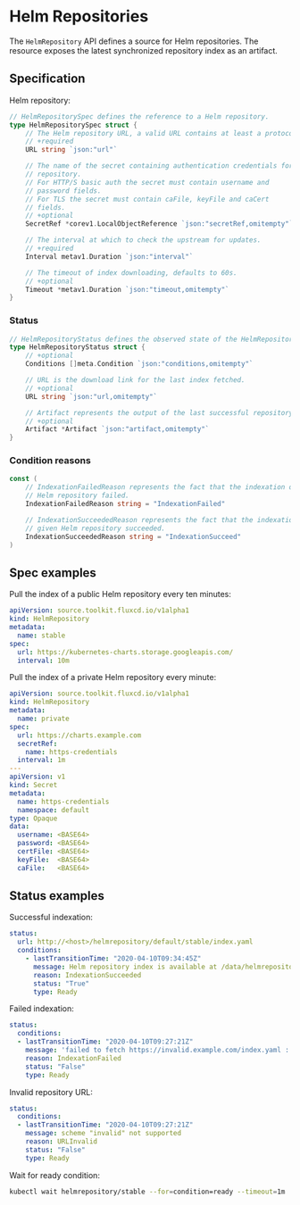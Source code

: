 # Helm Repositories

The `HelmRepository` API defines a source for Helm repositories.
The resource exposes the latest synchronized repository index as
an artifact.

## Specification

Helm repository:

```go
// HelmRepositorySpec defines the reference to a Helm repository.
type HelmRepositorySpec struct {
	// The Helm repository URL, a valid URL contains at least a protocol and host.
	// +required
	URL string `json:"url"`

	// The name of the secret containing authentication credentials for the Helm
	// repository.
	// For HTTP/S basic auth the secret must contain username and
	// password fields.
	// For TLS the secret must contain caFile, keyFile and caCert
	// fields.
    // +optional
	SecretRef *corev1.LocalObjectReference `json:"secretRef,omitempty"`

	// The interval at which to check the upstream for updates.
	// +required
	Interval metav1.Duration `json:"interval"`

	// The timeout of index downloading, defaults to 60s.
	// +optional
	Timeout *metav1.Duration `json:"timeout,omitempty"`
}
```

### Status

```go
// HelmRepositoryStatus defines the observed state of the HelmRepository.
type HelmRepositoryStatus struct {
	// +optional
	Conditions []meta.Condition `json:"conditions,omitempty"`

	// URL is the download link for the last index fetched.
	// +optional
	URL string `json:"url,omitempty"`

	// Artifact represents the output of the last successful repository sync.
	// +optional
	Artifact *Artifact `json:"artifact,omitempty"`
}
```

### Condition reasons

```go
const (
	// IndexationFailedReason represents the fact that the indexation of the given
	// Helm repository failed.
	IndexationFailedReason string = "IndexationFailed"

	// IndexationSucceededReason represents the fact that the indexation of the
	// given Helm repository succeeded.
	IndexationSucceededReason string = "IndexationSucceed"
)
```

## Spec examples

Pull the index of a public Helm repository every ten minutes:

```yaml
apiVersion: source.toolkit.fluxcd.io/v1alpha1
kind: HelmRepository
metadata:
  name: stable
spec:
  url: https://kubernetes-charts.storage.googleapis.com/
  interval: 10m
```

Pull the index of a private Helm repository every minute:

```yaml
apiVersion: source.toolkit.fluxcd.io/v1alpha1
kind: HelmRepository
metadata:
  name: private
spec:
  url: https://charts.example.com
  secretRef:
    name: https-credentials
  interval: 1m
---
apiVersion: v1
kind: Secret
metadata:
  name: https-credentials
  namespace: default
type: Opaque
data:
  username: <BASE64> 
  password: <BASE64>
  certFile: <BASE64>
  keyFile:  <BASE64>
  caFile:   <BASE64>
```

## Status examples

Successful indexation:

```yaml
status:
  url: http://<host>/helmrepository/default/stable/index.yaml
  conditions:
    - lastTransitionTime: "2020-04-10T09:34:45Z"
      message: Helm repository index is available at /data/helmrepository/default/stable/index-21c195d78e699e4b656e2885887d019627838993.yaml
      reason: IndexationSucceeded
      status: "True"
      type: Ready
```

Failed indexation:

```yaml
status:
  conditions:
  - lastTransitionTime: "2020-04-10T09:27:21Z"
    message: 'failed to fetch https://invalid.example.com/index.yaml : 404 Not Found'
    reason: IndexationFailed
    status: "False"
    type: Ready
```

Invalid repository URL:

```yaml
status:
  conditions:
  - lastTransitionTime: "2020-04-10T09:27:21Z"
    message: scheme "invalid" not supported
    reason: URLInvalid
    status: "False"
    type: Ready
```

Wait for ready condition:

```bash
kubectl wait helmrepository/stable --for=condition=ready --timeout=1m
```
